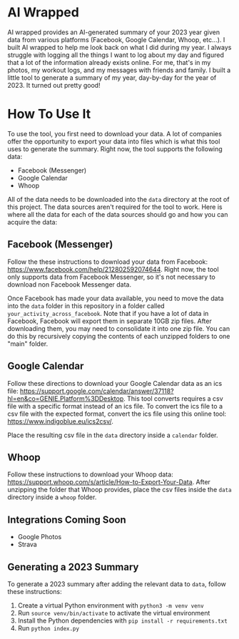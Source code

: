 # AI Wrapped
AI wrapped provides an AI-generated summary of your 2023 year given data from various platforms (Facebook, Google Calendar, Whoop, etc...). I built AI wrapped to help me look back on what I did during my year. I always struggle with logging all the things I want to log about my day and figured that a lot of the information already exists online. For me, that's in my photos, my workout logs, and my messages with friends and family. I built a little tool to generate a summary of my year, day-by-day for the year of 2023. It turned out pretty good!

# How To Use It
To use the tool, you first need to download your data. A lot of companies offer the opportunity to export your data into files which is what this tool uses to generate the summary. Right now, the tool supports the following data:

- Facebook (Messenger)
- Google Calendar
- Whoop

All of the data needs to be downloaded into the `data` directory at the root of this project. The data sources aren't required for the tool to work. Here is where all the data for each of the data sources should go and how you can acquire the data:

## Facebook (Messenger)
Follow the these instructions to download your data from Facebook: https://www.facebook.com/help/212802592074644. Right now, the tool only supports data from Facebook Messenger, so it's not necessary to download non Facebook Messenger data.

Once Facebook has made your data available, you need to move the data into the `data` folder in this repository in a folder called `your_activity_across_facebook`. Note that if you have a lot of data in Facebook, Facebook will export them in separate 10GB zip files. After downloading them, you may need to consolidate it into one zip file. You can do this by recursively copying the contents of each unzipped folders to one "main" folder.

## Google Calendar
Follow these directions to download your Google Calendar data as an ics file: https://support.google.com/calendar/answer/37118?hl=en&co=GENIE.Platform%3DDesktop. This tool converts requires a csv file with a specific format instead of an ics file. To convert the ics file to a csv file with the expected format, convert the ics file using this online tool: https://www.indigoblue.eu/ics2csv/.

Place the resulting csv file in the `data` directory inside a `calendar` folder.

## Whoop
Follow these instructions to download your Whoop data: https://support.whoop.com/s/article/How-to-Export-Your-Data. After unzipping the folder that Whoop provides, place the csv files inside the `data` directory inside a `whoop` folder.

## Integrations Coming Soon

- Google Photos
- Strava

## Generating a 2023 Summary
To generate a 2023 summary after adding the relevant data to `data`, follow these instructions:

1. Create a virtual Python environment with `python3 -m venv venv`
2. Run `source venv/bin/activate` to activate the virtual environment
3. Install the Python dependencies with `pip install -r requirements.txt`
4. Run `python index.py`
